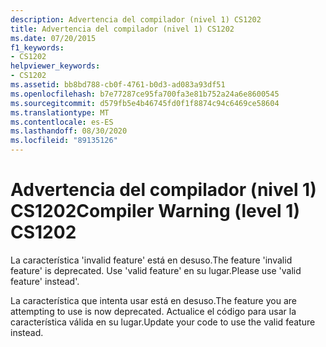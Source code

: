 ```yaml
---
description: Advertencia del compilador (nivel 1) CS1202
title: Advertencia del compilador (nivel 1) CS1202
ms.date: 07/20/2015
f1_keywords:
- CS1202
helpviewer_keywords:
- CS1202
ms.assetid: bb8bd788-cb0f-4761-b0d3-ad083a93df51
ms.openlocfilehash: b7e77287ce95fa700fa3e81b752a24a6e8600545
ms.sourcegitcommit: d579fb5e4b46745fd0f1f8874c94c6469ce58604
ms.translationtype: MT
ms.contentlocale: es-ES
ms.lasthandoff: 08/30/2020
ms.locfileid: "89135126"
---
```

# <a name="compiler-warning-level-1-cs1202"></a><span data-ttu-id="45e96-103">Advertencia del compilador (nivel 1) CS1202</span><span class="sxs-lookup"><span data-stu-id="45e96-103">Compiler Warning (level 1) CS1202</span></span>
<span data-ttu-id="45e96-104">La característica 'invalid feature' está en desuso.</span><span class="sxs-lookup"><span data-stu-id="45e96-104">The feature 'invalid feature' is deprecated.</span></span> <span data-ttu-id="45e96-105">Use 'valid feature' en su lugar.</span><span class="sxs-lookup"><span data-stu-id="45e96-105">Please use 'valid feature' instead'.</span></span>  
  
 <span data-ttu-id="45e96-106">La característica que intenta usar está en desuso.</span><span class="sxs-lookup"><span data-stu-id="45e96-106">The feature you are attempting to use is now deprecated.</span></span> <span data-ttu-id="45e96-107">Actualice el código para usar la característica válida en su lugar.</span><span class="sxs-lookup"><span data-stu-id="45e96-107">Update your code to use the valid feature instead.</span></span>
